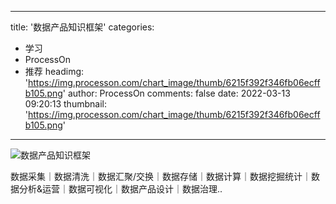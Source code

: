 
---
title: '数据产品知识框架'
categories: 
 - 学习
 - ProcessOn
 - 推荐
headimg: 'https://img.processon.com/chart_image/thumb/6215f392f346fb06ecffb105.png'
author: ProcessOn
comments: false
date: 2022-03-13 09:20:13
thumbnail: 'https://img.processon.com/chart_image/thumb/6215f392f346fb06ecffb105.png'
---

<div>   
<img class="thumb" alt="数据产品知识框架" src="https://img.processon.com/chart_image/thumb/6215f392f346fb06ecffb105.png" referrerpolicy="no-referrer">
<p>数据采集｜数据清洗｜数据汇聚/交换｜数据存储｜数据计算｜数据挖掘统计｜数据分析&运营｜数据可视化｜数据产品设计｜数据治理..</p>  
</div>
            